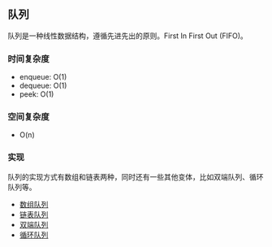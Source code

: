 ## 队列

队列是一种线性数据结构，遵循先进先出的原则。First In First Out (FIFO)。

### 时间复杂度

- enqueue: O(1)
- dequeue: O(1)
- peek: O(1)

### 空间复杂度

- O(n)

### 实现

队列的实现方式有数组和链表两种，同时还有一些其他变体，比如双端队列、循环队列等。

- [数组队列](./arr/README.md)
- [链表队列](./linked/README.md)
- [双端队列](./deque/README.md)
- [循环队列](./circular/README.md)
